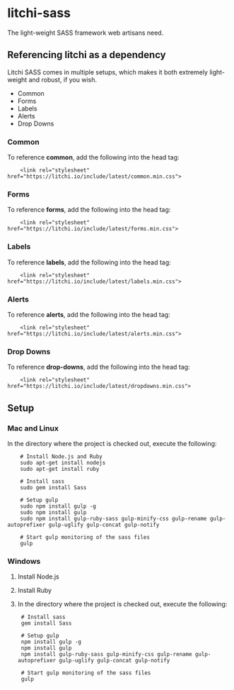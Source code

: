 # litchi-sass

The light-weight SASS framework web artisans need.

## Referencing litchi as a dependency

Litchi SASS comes in multiple setups, which makes it both extremely light-weight and robust, if you wish.

- Common
- Forms
- Labels
- Alerts
- Drop Downs

### Common

To reference **common**, add the following into the head tag:

		<link rel="stylesheet" href="https://litchi.io/include/latest/common.min.css">

### Forms

To reference **forms**, add the following into the head tag:

		<link rel="stylesheet" href="https://litchi.io/include/latest/forms.min.css">

### Labels

To reference **labels**, add the following into the head tag:

		<link rel="stylesheet" href="https://litchi.io/include/latest/labels.min.css">

### Alerts

To reference **alerts**, add the following into the head tag:

		<link rel="stylesheet" href="https://litchi.io/include/latest/alerts.min.css">

### Drop Downs

To reference **drop-downs**, add the following into the head tag:

		<link rel="stylesheet" href="https://litchi.io/include/latest/dropdowns.min.css">

## Setup

### Mac and Linux

In the directory where the project is checked out, execute the following:

		# Install Node.js and Ruby
		sudo apt-get install nodejs
		sudo apt-get install ruby

		# Install sass
		sudo gem install Sass

		# Setup gulp
		sudo npm install gulp -g
		sudo npm install gulp
		sudo npm install gulp-ruby-sass gulp-minify-css gulp-rename gulp-autoprefixer gulp-uglify gulp-concat gulp-notify

		# Start gulp monitoring of the sass files
		gulp

### Windows

1. Install Node.js
2. Install Ruby
3. In the directory where the project is checked out, execute the following:

		# Install sass
		gem install Sass

		# Setup gulp
		npm install gulp -g
		npm install gulp
		npm install gulp-ruby-sass gulp-minify-css gulp-rename gulp-autoprefixer gulp-uglify gulp-concat gulp-notify

		# Start gulp monitoring of the sass files
		gulp
